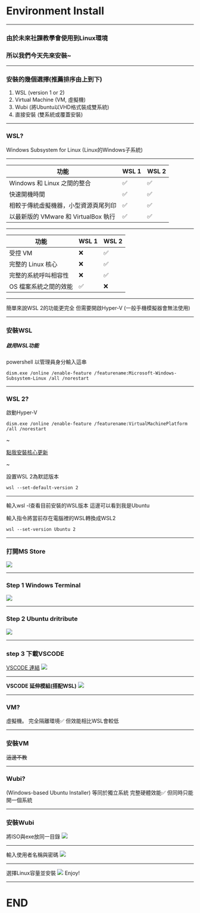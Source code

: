 # Environment Install

---

### 由於未來社課教學會使用到Linux環境
### 所以我們今天先來安裝~

----

### 安裝的幾個選擇(推薦排序由上到下)
1. WSL (version 1 or 2)
2. Virtual Machine (VM, 虛擬機)
3. Wubi (將Ubuntu以VHD格式裝成雙系統)
4. 直接安裝 (雙系統或覆蓋安裝)

---

### WSL?
Windows Subsystem for Linux
(Linux的Windows子系統)

----

|功能 | WSL 1 | WSL 2 |
|---|---|---|
|Windows 和 Linux 之間的整合         |✅|✅|
|快速開機時間                        |✅|✅|
|相較于傳統虛擬機器，小型資源頁尾列印     |✅|✅|
|以最新版的 VMware 和 VirtualBox 執行 |✅|✅|

----

|功能 | WSL 1 | WSL 2 |
|---|---|---|
|受控 VM                            |❌|✅|
|完整的 Linux 核心                   |❌|✅|
|完整的系統呼叫相容性                  |❌|✅|
|OS 檔案系統之間的效能                |✅|❌|

----

簡單來說WSL 2的功能更完全
但需要開啟Hyper-V
(一般手機模擬器會無法使用)

----

### 安裝WSL
##### 啟用WSL功能
powershell 以管理員身分輸入這串
```cmd=
dism.exe /online /enable-feature /featurename:Microsoft-Windows-Subsystem-Linux /all /norestart
```

----

### WSL 2?
啟動Hyper-V
```cmd=
dism.exe /online /enable-feature /featurename:VirtualMachinePlatform /all /norestart
```
~

[點我安裝核心更新](https://wslstorestorage.blob.core.windows.net/wslblob/wsl_update_x64.msi)

~

設置WSL 2為默認版本
```css
wsl --set-default-version 2
```

----

輸入wsl -l查看目前安裝的WSL版本 這邊可以看到我是Ubuntu

輸入指令將當前存在電腦裡的WSL轉換成WSL2
```css
wsl --set-version Ubuntu 2
```

----

### 打開MS Store
![](https://i.imgur.com/YmCiJuK.png)

----

### Step 1 Windows Terminal
![](https://i.imgur.com/9AtgjsS.png)

----

### Step 2 Ubuntu dritribute
![](https://i.imgur.com/u0EikDC.png)

----

### step 3 下載VSCODE
[VSCODE 連結](https://code.visualstudio.com/)
![](https://i.imgur.com/OFTOpcL.png)

----

**VSCODE 延伸模組(搭配WSL)**
![](https://i.imgur.com/RFb6Yq2.png)

---

### VM?
虛擬機。
完全隔離環境✅
但效能相比WSL會較低

----

### 安裝VM
~~這邊不教~~

---

### Wubi?
(Windows-based Ubuntu Installer)
等同於獨立系統
完整硬體效能✅
但同時只能開一個系統

----

### 安裝Wubi
將ISO與exe放同一目錄
![](https://i.imgur.com/K0mYmys.png)

----

輸入使用者名稱與密碼
![](https://i.imgur.com/bpNPZS7.png)

----

選擇Linux容量並安裝
![](https://i.imgur.com/yOyWbLL.png)
Enjoy!

---

# END


